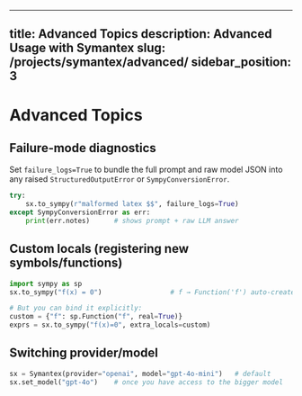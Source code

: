 ----------------------------------
title: Advanced Topics
description: Advanced Usage with Symantex
slug: /projects/symantex/advanced/
sidebar_position: 3
----------------------------------

# Advanced Topics

## Failure‑mode diagnostics

Set `failure_logs=True` to bundle the full prompt and raw model JSON into any raised `StructuredOutputError` or `SympyConversionError`.

```python
try:
    sx.to_sympy(r"malformed latex $$", failure_logs=True)
except SympyConversionError as err:
    print(err.notes)      # shows prompt + raw LLM answer
```

## Custom locals (registering new symbols/functions)

```python
import sympy as sp
sx.to_sympy("f(x) = 0")                 # f → Function('f') auto‑created

# But you can bind it explicitly:
custom = {"f": sp.Function("f", real=True)}
exprs = sx.to_sympy("f(x)=0", extra_locals=custom)
```

## Switching provider/model

```python
sx = Symantex(provider="openai", model="gpt-4o-mini")   # default
sx.set_model("gpt-4o")    # once you have access to the bigger model
```
